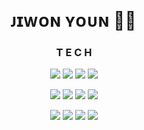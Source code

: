 &nbsp;
<h1 align='center'>ᴊɪᴡᴏɴ ʏᴏᴜɴ 🦊🐰</h2>
 
<h3 align='center'>T E C H</h2>

<p align='center'>
  <img src="https://img.shields.io/badge/JavaScript-FFCE00?style=flat-square&logo=JavaScript&logoColor=black"/>
  <img src="https://img.shields.io/badge/HTML-FFB13B?style=flat-square&logo=HTML5&logoColor=white"/>
  <img src="https://img.shields.io/badge/Spring-6DB33F?style=flat-square&logo=Spring&logoColor=white"/>
  <img src="https://img.shields.io/badge/NodeJS-339933?style=flat-square&logo=Node.JS&logoColor=white"/>
</p>
<p align='center'>
  <img src="https://img.shields.io/badge/TypeScript-1679A7?style=flat-square&logo=TypeScript&logoColor=white"/>
  <img src="https://img.shields.io/badge/CSS-1572B6?style=flat-square&logo=CSS3&logoColor=white"/>
  <img src="https://img.shields.io/badge/MySQL-3766AB?style=flat-square&logo=MySQL&logoColor=white"/>
  <img src="https://img.shields.io/badge/Docker-003B57?style=flat-square&logo=Docker&logoColor=white"/>
</p>
<p align='center'>
  <img src="https://img.shields.io/badge/GraphQL-E10098?style=flat-square&logo=GraphQL&logoColor=white"/>
  <img src="https://img.shields.io/badge/Java-77216F?style=flat-square&logo=Java&logoColor=white"/>
  <img src="https://img.shields.io/badge/MacOS-494949?style=flat-square&logo=Apple&logoColor=white"/>
  <img src="https://img.shields.io/badge/NestJS-000000?style=flat-square&logo=NestJS&logoColor=E0234E"/>
</p>
